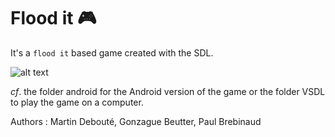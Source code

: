 # Flood it 🎮

It's a `flood it` based game created with the SDL.

![alt text](https://github.com/mdeboute/flood_it/blob/master/assets/flood-it.png) 


*cf*. the folder android for the Android version of the game or the folder VSDL to play the game on a computer.


Authors : Martin Debouté, Gonzague Beutter, Paul Brebinaud
